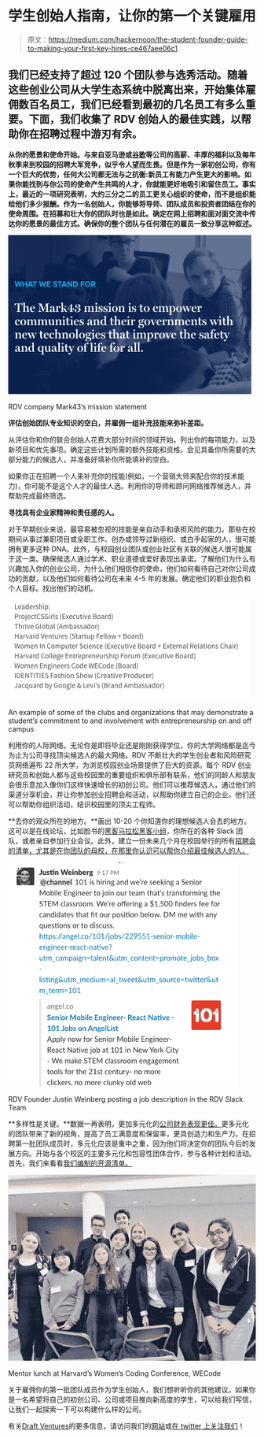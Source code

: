# 学生创始人指南，让你的第一个关键雇用

> 原文：<https://medium.com/hackernoon/the-student-founder-guide-to-making-your-first-key-hires-ce467aee06c1>

## 我们已经支持了超过 120 个团队参与选秀活动。随着这些创业公司从大学生态系统中脱离出来，开始集体雇佣数百名员工，我们已经看到最初的几名员工有多么重要。下面，我们收集了 RDV 创始人的最佳实践，以帮助你在招聘过程中游刃有余。

**从你的愿景和使命开始。与来自亚马逊或[谷歌](https://hackernoon.com/tagged/google)等公司的高薪、丰厚的福利以及每年秋季来到校园的招聘大军竞争，似乎令人望而生畏。但是作为一家初创公司，你有一个巨大的优势，任何大公司都无法与之抗衡:新员工有能力产生更大的影响。如果你能找到与你公司的使命产生共鸣的人才，你就能更好地吸引和留住员工。事实上，最近的一项研究表明，大约三分之二的员工更关心组织的使命，而不是组织能给他们多少报酬。作为一名创始人，你能够将导师、团队成员和投资者团结在你的使命周围。在招募和壮大你的团队时也是如此。确定在网上招聘和面对面交流中传达你的愿景的最佳方式。确保你的整个团队与任何潜在的雇员一致分享这种叙述。**

![](img/efba8aa83a0503038d4482eaaa7df880.png)

RDV company Mark43’s mission statement

**评估创始团队专业知识的空白，并雇佣一组补充技能来弥补差距。**

从评估你和你的联合创始人花费大部分时间的领域开始。列出你的每项能力，以及新项目和优先事项。确定这些计划所需的额外技能和资格。会见具备你所需要的大部分能力的候选人，并准备好填补你所能填补的空白。

如果你正在招聘一个人来补充你的技能(例如，一个营销大师来配合你的技术能力)，你可能不是这个人才的最佳人选。利用你的导师和顾问网络推荐候选人，并帮助完成最终筛选。

**寻找具有企业家精神和责任感的人。**

对于早期创业来说，最容易被忽视的技能是亲自动手和承担风险的能力。那些在校期间从事过兼职项目或全职工作、创办或领导过新组织、或白手起家的人，很可能拥有更多这种 DNA。此外，与校园创业团队或创业社区有关联的候选人很可能属于这一类。确保候选人通过学术、职业道德或爱好表现出承诺。了解他们为什么有兴趣加入你的创业公司，为什么他们相信你的使命，他们如何看待自己对你公司成功的贡献，以及他们如何看待公司在未来 4-5 年的发展。确定他们的职业抱负和个人目标。找出他们的动机。

![](img/771e4ebb6f96776d6357b279f02c417b.png)

An example of some of the clubs and organizations that may demonstrate a student’s commitment to and involvement with entrepreneurship on and off campus

利用你的人际网络。无论你是即将毕业还是刚刚获得学位，你的大学网络都是迄今为止为公司寻找顶尖候选人的最大网络。RDV 不断壮大的学生创业者和风险研究员网络遍布 22 所大学，为浏览校园创业场景提供了巨大的资源。每个 RDV 创业研究员和创始人都与这些校园里的重要组织和俱乐部有联系，他们的同龄人和朋友会很乐意加入像你们这样快速增长的初创公司。他们可以推荐候选人，通过他们的渠道分享机会，并让你参加创业招聘会和活动，以帮助你建立自己的企业。他们还可以帮助你组织活动，结识校园里的顶尖工程师。

**去你的观众所在的地方。**画出 10-20 个你知道你的理想候选人会去的地方。这可以是在线论坛，比如脸书的[黑客马拉松黑客小组](https://www.facebook.com/groups/hackathonhackers/)，你所在的各种 Slack 团队，或者亲自参加行业会议。此外，建立一份未来几个月在校园举行的所有[招聘会的清单，尤其是在你团队的母校，在那里你认识可以帮你介绍最佳候选人的人。](/general-catalyst-amplified/how-3-startups-took-over-nyc-with-out-of-home-marketing-25405c06334)

![](img/cf3c9a13991839b9cf3931c9f08bb432.png)

RDV Founder Justin Weinberg posting a job description in the RDV Slack Team

**多样性是关键。**数据一再表明，更加多元化的[公司财务表现更佳。](https://www.mckinsey.com/business-functions/organization/our-insights/why-diversity-matters)更多元化的团队带来了新的视角，提高了员工满意度和保留率，更具创造力和生产力。在招聘第一批团队成员时，多元化应该是重中之重，因为他们将决定你的团队今后的发展方向。开始与各个校区的主要多元化和包容性团体合作，参与各种计划和活动。首先，我们来看看[我们编制的开源清单。](https://github.com/roughdraftvc/resources)

![](img/eaa2f775f097c0061f77dde1950da817.png)

Mentor lunch at Harvard’s Women’s Coding Conference, WECode

关于雇佣你的第一批团队成员作为学生创始人，我们想听听你的其他建议。如果你是一名希望将自己的初创公司、公司或项目推向新高度的学生，可以给我们写信，让我们一起探索一下可以构建什么样的公司。

有关[Draft Ventures](http://roughdraft.vc)的更多信息，请访问我们的[网站](http://roughdraft.vc)或[在 twitter 上关注我们](https://twitter.com/roughdraftvc/)！